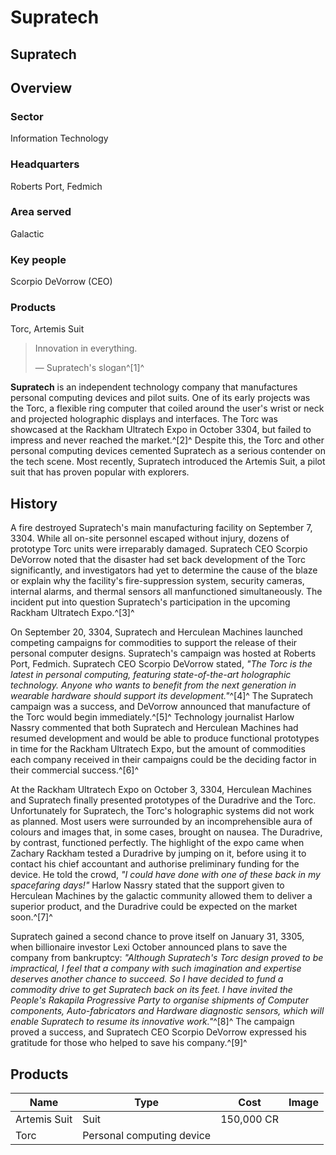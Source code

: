 # Supratech
## Supratech

		

## Overview

### Sector

Information Technology

### Headquarters

Roberts Port, Fedmich

### Area served

Galactic

### Key people

Scorpio DeVorrow (CEO)

### Products

Torc, Artemis Suit

> 
> 
> Innovation in everything.
> 
> 
> — Supratech's slogan^[1]^
> 

**Supratech** is an independent technology company that manufactures personal computing devices and pilot suits. One of its early projects was the Torc, a flexible ring computer that coiled around the user's wrist or neck and projected holographic displays and interfaces. The Torc was showcased at the Rackham Ultratech Expo in October 3304, but failed to impress and never reached the market.^[2]^ Despite this, the Torc and other personal computing devices cemented Supratech as a serious contender on the tech scene. Most recently, Supratech introduced the Artemis Suit, a pilot suit that has proven popular with explorers.

## History

A fire destroyed Supratech's main manufacturing facility on September 7, 3304. While all on-site personnel escaped without injury, dozens of prototype Torc units were irreparably damaged. Supratech CEO Scorpio DeVorrow noted that the disaster had set back development of the Torc significantly, and investigators had yet to determine the cause of the blaze or explain why the facility's fire-suppression system, security cameras, internal alarms, and thermal sensors all manfunctioned simultaneously. The incident put into question Supratech's participation in the upcoming Rackham Ultratech Expo.^[3]^

On September 20, 3304, Supratech and Herculean Machines launched competing campaigns for commodities to support the release of their personal computer designs. Supratech's campaign was hosted at Roberts Port, Fedmich. Supratech CEO Scorpio DeVorrow stated, *"The Torc is the latest in personal computing, featuring state-of-the-art holographic technology. Anyone who wants to benefit from the next generation in wearable hardware should support its development."*^[4]^ The Supratech campaign was a success, and DeVorrow announced that manufacture of the Torc would begin immediately.^[5]^ Technology journalist Harlow Nassry commented that both Supratech and Herculean Machines had resumed development and would be able to produce functional prototypes in time for the Rackham Ultratech Expo, but the amount of commodities each company received in their campaigns could be the deciding factor in their commercial success.^[6]^

At the Rackham Ultratech Expo on October 3, 3304, Herculean Machines and Supratech finally presented prototypes of the Duradrive and the Torc. Unfortunately for Supratech, the Torc's holographic systems did not work as planned. Most users were surrounded by an incomprehensible aura of colours and images that, in some cases, brought on nausea. The Duradrive, by contrast, functioned perfectly. The highlight of the expo came when Zachary Rackham tested a Duradrive by jumping on it, before using it to contact his chief accountant and authorise preliminary funding for the device. He told the crowd, *"I could have done with one of these back in my spacefaring days!"* Harlow Nassry stated that the support given to Herculean Machines by the galactic community allowed them to deliver a superior product, and the Duradrive could be expected on the market soon.^[7]^

Supratech gained a second chance to prove itself on January 31, 3305, when billionaire investor Lexi October announced plans to save the company from bankruptcy: *"Although Supratech's Torc design proved to be impractical, I feel that a company with such imagination and expertise deserves another chance to succeed. So I have decided to fund a commodity drive to get Supratech back on its feet. I have invited the People's Rakapila Progressive Party to organise shipments of Computer components, Auto-fabricators and Hardware diagnostic sensors, which will enable Supratech to resume its innovative work."*^[8]^ The campaign proved a success, and Supratech CEO Scorpio DeVorrow expressed his gratitude for those who helped to save his company.^[9]^

## Products

| Name | Type | Cost | Image |
| --- | --- | --- | --- |
| Artemis Suit | Suit | 150,000 CR |  |
| Torc | Personal computing device |  |  |